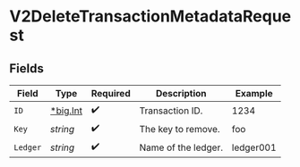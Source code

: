 # V2DeleteTransactionMetadataRequest


## Fields

| Field                                       | Type                                        | Required                                    | Description                                 | Example                                     |
| ------------------------------------------- | ------------------------------------------- | ------------------------------------------- | ------------------------------------------- | ------------------------------------------- |
| `ID`                                        | [*big.Int](https://pkg.go.dev/math/big#Int) | :heavy_check_mark:                          | Transaction ID.                             | 1234                                        |
| `Key`                                       | *string*                                    | :heavy_check_mark:                          | The key to remove.                          | foo                                         |
| `Ledger`                                    | *string*                                    | :heavy_check_mark:                          | Name of the ledger.                         | ledger001                                   |
